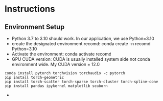 # Instructions

## Environment Setup
- Python 3.7 to 3.10 should work. In our application, we use Python=3.10
- create the designated environment recomd: conda create -n recomd Python=3.10
- Activate the environment: conda activate recomd
- GPU CUDA version: CUDA is usually installed system side not conda environment wide. My CUDA version = 12.0

```
conda install pytorch torchvision torchaudio -c pytorch
pip install torch-geometric
pip install torch-scatter torch-sparse torch-cluster torch-spline-conv
pip install pandas ipykernel matplotlib seaborn
``` 
- 